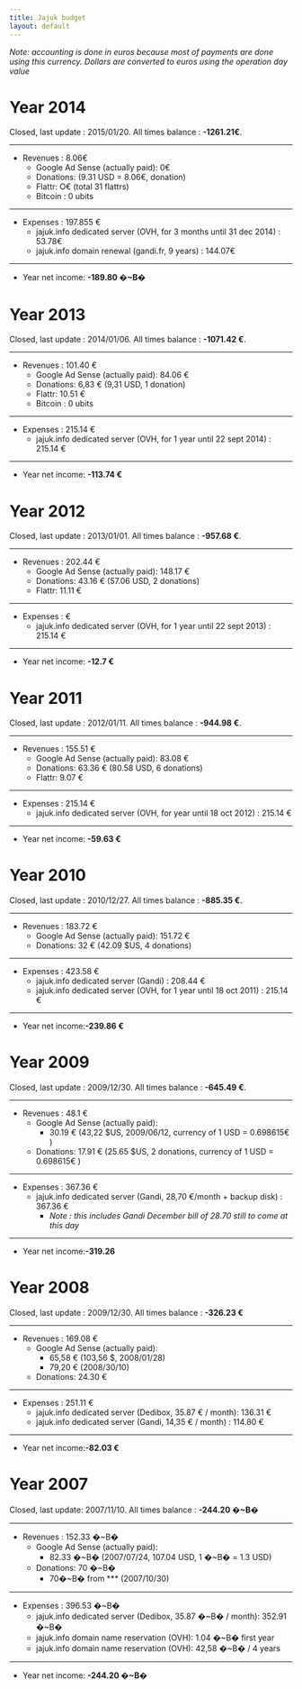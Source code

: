 ```yaml
---
title: Jajuk budget 
layout: default
---
```


*Note: accounting is done in euros because most of payments are done
using this currency. Dollars are converted to euros using the operation
day value*


Year 2014
=========
Closed, last update : 2015/01/20. All times balance : **-1261.21€**.

------------------------------------------------------------------------

-   Revenues : 8.06€
    -   Google Ad Sense (actually paid): 0€ 
    -   Donations:  (9.31 USD = 8.06€,  donation)
    -   Flattr: O€ (total 31 flattrs)
    -   Bitcoin : 0 ubits

------------------------------------------------------------------------

-   Expenses :  197.855 €
    -   jajuk.info dedicated server (OVH, for 3 months until 31 dec 2014) : 53.78€ 
    -   jajuk.info domain renewal (gandi.fr, 9 years) : 144.07€
------------------------------------------------------------------------

-   Year net income: **-189.80 �~B�**


Year 2013
=========

Closed, last update : 2014/01/06. All times balance : **-1071.42 €**.

------------------------------------------------------------------------

-   Revenues : 101.40 €
    -   Google Ad Sense (actually paid): 84.06 €
    -   Donations: 6,83 € (9,31 USD, 1 donation)
    -   Flattr: 10.51 €
    -   Bitcoin : 0 ubits

------------------------------------------------------------------------

-   Expenses : 215.14 €
    -   jajuk.info dedicated server (OVH, for 1 year until 22 sept 2014)
        : 215.14 €

------------------------------------------------------------------------

-   Year net income: **-113.74 €**

Year 2012
=========

Closed, last update : 2013/01/01. All times balance : **-957.68 €**.

------------------------------------------------------------------------

-   Revenues : 202.44 €
    -   Google Ad Sense (actually paid): 148.17 €
    -   Donations: 43.16 € (57.06 USD, 2 donations)
    -   Flattr: 11.11 €

------------------------------------------------------------------------

-   Expenses : €
    -   jajuk.info dedicated server (OVH, for 1 year until 22 sept 2013)
        : 215.14 €

------------------------------------------------------------------------

-   Year net income: **-12.7 €**

Year 2011
=========

Closed, last update : 2012/01/11. All times balance : **-944.98 €**.

------------------------------------------------------------------------

-   Revenues : 155.51 €
    -   Google Ad Sense (actually paid): 83.08 €
    -   Donations: 63.36 € (80.58 USD, 6 donations)
    -   Flattr: 9.07 €

------------------------------------------------------------------------

-   Expenses : 215.14 €
    -   jajuk.info dedicated server (OVH, for year until 18 oct 2012) :
        215.14 €

------------------------------------------------------------------------

-   Year net income: **-59.63 €**

Year 2010
=========

Closed, last update : 2010/12/27. All times balance : **-885.35 €**.

------------------------------------------------------------------------

-   Revenues : 183.72 €
    -   Google Ad Sense (actually paid): 151.72 €
    -   Donations: 32 € (42.09 \$US, 4 donations)

------------------------------------------------------------------------

-   Expenses : 423.58 €
    -   jajuk.info dedicated server (Gandi) : 208.44 €
    -   jajuk.info dedicated server (OVH, for 1 year until 18 oct 2011)
        : 215.14 €

------------------------------------------------------------------------

-   Year net income:**-239.86 €**

Year 2009
=========

Closed, last update : 2009/12/30. All times balance : **-645.49 €**.

------------------------------------------------------------------------

-   Revenues : 48.1 €
    -   Google Ad Sense (actually paid):
        -   30.19 € (43,22 \$US, 2009/06/12, currency of 1 USD =
            0.698615€ )
    -   Donations: 17.91 € (25.65 \$US, 2 donations, currency of 1 USD =
        0.698615€ )

------------------------------------------------------------------------

-   Expenses : 367.36 €
    -   jajuk.info dedicated server (Gandi, 28,70 €/month + backup disk)
        : 367.36 €
        -   *Note : this includes Gandi December bill of 28.70 still to
            come at this day*

------------------------------------------------------------------------

-   Year net income:**-319.26**

Year 2008
=========

Closed, last update : 2009/12/30. All times balance : **-326.23 €**

------------------------------------------------------------------------

-   Revenues : 169.08 €
    -   Google Ad Sense (actually paid):
        -   65,58 € (103,56 \$, 2008/01/28)
        -   79,20 € (2008/30/10)
    -   Donations: 24.30 €

------------------------------------------------------------------------

-   Expenses : 251.11 €
    -   jajuk.info dedicated server (Dedibox, 35.87 € / month): 136.31 €
    -   jajuk.info dedicated server (Gandi, 14,35 € / month) : 114.80 €

------------------------------------------------------------------------

-   Year net income:**-82.03 €**

Year 2007
=========

Closed, last update: 2007/11/10. All times balance : **-244.20 �\~B�**

------------------------------------------------------------------------

-   Revenues : 152.33 �\~B�
    -   Google Ad Sense (actually paid):
        -   82.33 �\~B� (2007/07/24, 107.04 USD, 1 �\~B� = 1.3 USD)
    -   Donations: 70 �\~B�
        -   70�\~B� from \*\*\* (2007/10/30)

------------------------------------------------------------------------

-   Expenses : 396.53 �\~B�
    -   jajuk.info dedicated server (Dedibox, 35.87 �\~B� / month):
        352.91 �\~B�
    -   jajuk.info domain name reservation (OVH): 1.04 �\~B� first year
    -   jajuk.info domain name reservation (OVH): 42,58 �\~B� / 4 years

------------------------------------------------------------------------

-   Year net income: **-244.20 �\~B�**
